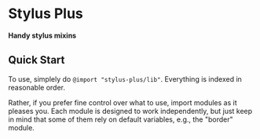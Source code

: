 # Stylus Plus
**Handy stylus mixins**

## Quick Start

To use, simplely do `@import "stylus-plus/lib"`. Everything is indexed in reasonable order.

Rather, if you prefer fine control over what to use, import modules as it pleases you. Each module is designed to work independently, but just keep in mind that some of them rely on default variables, e.g., the "border" module.